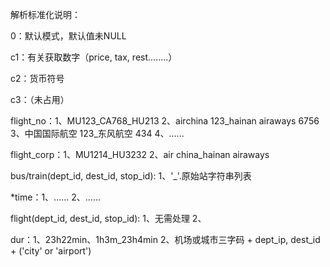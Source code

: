 
解析标准化说明：

0：默认模式，默认值未NULL

c1：有关获取数字（price, tax, rest........）

c2：货币符号

c3：（未占用）

flight_no：1、MU123_CA768_HU213
           2、airchina 123_hainan airaways 6756
           3、中国国际航空 123_东风航空 434
           4、......


flight_corp：1、MU1214_HU3232
             2、air china_hainan airaways


bus/train(dept_id, dest_id, stop_id):
    1、'_'.原始站字符串列表


*time：1、......
       2、......


flight(dept_id, dest_id, stop_id):
    1、无需处理
    2、

dur：1、23h22min、1h3m_23h4min
     2、机场或城市三字码 + dept_ip, dest_id + ('city' or 'airport')


